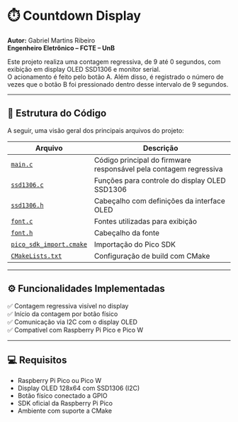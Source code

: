 # ⏱️ Countdown Display

**Autor:** Gabriel Martins Ribeiro  
**Engenheiro Eletrônico – FCTE – UnB**

Este projeto realiza uma contagem regressiva, de 9 até 0 segundos, com exibição em display OLED SSD1306 e monitor serial.  
O acionamento é feito pelo botão A. Além disso, é registrado o número de vezes que o botão B foi pressionado dentro desse intervalo de 9 segundos.

---

## 🧩 Estrutura do Código

A seguir, uma visão geral dos principais arquivos do projeto:

| Arquivo               | Descrição                                                                 |
|-----------------------|---------------------------------------------------------------------------|
| [`main.c`](https://github.com/Gabrielrmg/gabriel_martins_ribeiro_embarcatech_HBr_2025/blob/main/projects/countdown_display/src/main.c) | Código principal do firmware responsável pela contagem regressiva         |
| [`ssd1306.c`](https://github.com/Gabrielrmg/gabriel_martins_ribeiro_embarcatech_HBr_2025/blob/main/projects/countdown_display/src/ssd1306.c) | Funções para controle do display OLED SSD1306                            |
| [`ssd1306.h`](https://github.com/Gabrielrmg/gabriel_martins_ribeiro_embarcatech_HBr_2025/blob/main/projects/countdown_display/src/ssd1306.h) | Cabeçalho com definições da interface OLED                                |
| [`font.c`](https://github.com/Gabrielrmg/gabriel_martins_ribeiro_embarcatech_HBr_2025/blob/main/projects/countdown_display/src/font.c) | Fontes utilizadas para exibição                                           |
| [`font.h`](https://github.com/Gabrielrmg/gabriel_martins_ribeiro_embarcatech_HBr_2025/blob/main/projects/countdown_display/src/font.h) | Cabeçalho da fonte                                                        |
| [`pico_sdk_import.cmake`](https://github.com/Gabrielrmg/gabriel_martins_ribeiro_embarcatech_HBr_2025/blob/main/projects/countdown_display/src/pico_sdk_import.cmake) | Importação do Pico SDK                                                   |
| [`CMakeLists.txt`](https://github.com/Gabrielrmg/gabriel_martins_ribeiro_embarcatech_HBr_2025/blob/main/projects/countdown_display/src/CMakeLists.txt) | Configuração de build com CMake                                          |


---

## ⚙️ Funcionalidades Implementadas

✅ Contagem regressiva visível no display  
✅ Início da contagem por botão físico  
✅ Comunicação via I2C com o display OLED  
✅ Compatível com Raspberry Pi Pico e Pico W  

---

## 💻 Requisitos

- Raspberry Pi Pico ou Pico W  
- Display OLED 128x64 com SSD1306 (I2C)  
- Botão físico conectado a GPIO  
- SDK oficial da Raspberry Pi Pico  
- Ambiente com suporte a CMake

